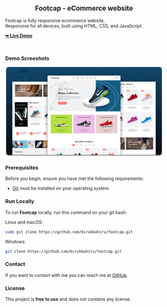 

  <br />
  <br />

  <h2 align="center">Footcap - eCommerce website</h2>

  Footcap is fully responsive ecommerce website, <br />Responsive for all devices, built using HTML, CSS, and JavaScript.

  <a href="https://siphosethu22.github.io/Leon-Kicks/"><strong>➥ Live Demo</strong></a>

</div>

<br />

### Demo Screeshots

![Footcap Desktop Demo](./readme-images/desktop.png "Desktop Demo")

### Prerequisites

Before you begin, ensure you have met the following requirements:

* [Git](https://git-scm.com/downloads "Download Git") must be installed on your operating system.

### Run Locally

To run **Footcap** locally, run this command on your git bash:

Linux and macOS:

```bash
sudo git clone https://github.com/birukbahiru/footcap.git
```

Windows:

```bash
git clone https://github.com/birukbahiru/footcap.git
```

### Contact

If you want to contact with me you can reach me at [GitHub](https://www.github.com/siphosethu22).

### License

This project is **free to use** and does not contains any license.
